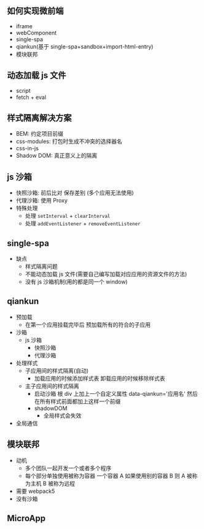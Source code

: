 ## 如何实现微前端

- iframe
- webComponent
- single-spa
- qiankun(基于 single-spa+sandbox+import-html-entry)
- 模块联邦

## 动态加载 js 文件

- script
- fetch + eval

## 样式隔离解决方案

- BEM: 约定项目前缀
- css-modules: 打包时生成不冲突的选择器名
- css-in-js
- Shadow DOM: 真正意义上的隔离

## js 沙箱

- 快照沙箱: 前后比对 保存差别 (多个应用无法使用)
- 代理沙箱: 使用 Proxy
- 特殊处理
  - 处理 `setInterval` + `clearInterval`
  - 处理 `addEventListener` + `removeEventListener`

## single-spa

- 缺点
  - 样式隔离问题
  - 不能动态加载 js 文件(需要自己编写加载对应应用的资源文件的方法)
  - 没有 js 沙箱机制(用的都是同一个 window)

## qiankun

- 预加载
  - 在第一个应用挂载完毕后 预加载所有的符合的子应用
- 沙箱
  - js 沙箱
    - 快照沙箱
    - 代理沙箱
- 处理样式
  - 子应用间的样式隔离(自动)
    - 加载应用的时候添加样式表 卸载应用的时候移除样式表
  - 主子应用间的样式隔离
    - 启动沙箱 根 div 上加上一个自定义属性 data-qiankun='应用名' 然后在所有样式前面都加上这样一个前缀
    - shadowDOM
      - 全局样式会失效
- 全局通信

## 模块联邦

- 动机
  - 多个团队一起开发一个或者多个程序
  - 每个部分单独使用被称为容器 一个容器 A 如果使用别的容器 B 则 A 被称为主机 B 被称为远程
- 需要 webpack5
- 没有沙箱

## MicroApp
